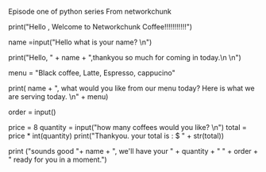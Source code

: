 Episode one of python series From networkchunk

print("Hello , Welcome to Networkchunk Coffee!!!!!!!!!!!")

name =input("Hello what is your name? \n")

print("Hello, " + name + ",thankyou so much for coming in today.\n \n")

menu = "Black coffee, Latte, Espresso, cappucino"

print( name +  ", what would you like from our menu today? Here is what we are serving today. \n" + menu)

order = input()

price = 8
quantity = input("how many coffees would you like? \n")
total = price * int(quantity)
print("Thankyou. your total is : $ " + str(total))

print ("sounds good "+ name + ", we'll have your " + quantity + " " + order + " ready for you in a moment.")
